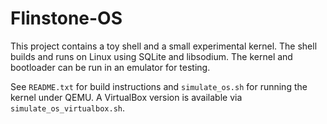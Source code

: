 # Flinstone-OS

This project contains a toy shell and a small experimental kernel. The shell
builds and runs on Linux using SQLite and libsodium. The kernel and bootloader
can be run in an emulator for testing.

See `README.txt` for build instructions and `simulate_os.sh` for running the
kernel under QEMU. A VirtualBox version is available via
`simulate_os_virtualbox.sh`.

